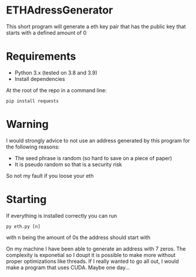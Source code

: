 # ETHAdressGenerator

This short program will generate a eth key pair that has the public key that starts with a defined amount of 0

# Requirements

 * Python 3.x (tested on 3.8 and 3.9)
 * Install dependencies

At the root of the repo in a command line:
```
pip install requests
```


# Warning
I would strongly advice to not use an address generated by this program for the following reasons:
 * The seed phrase is random (so hard to save on a piece of paper)
 * It is pseudo random so that is a security risk
 
So not my fault if you loose your eth

# Starting

If everything is installed correctly you can run

```
py eth.py [n]
```

with n being the amount of 0s the address should start with

On my machine I have been able to generate an address with 7 zeros. The complexity is exponetial so I doupt it is possible to make more without proper optimizations like threads. If I really wanted to go all out, I would make a program that uses CUDA. Maybe one day...

 
